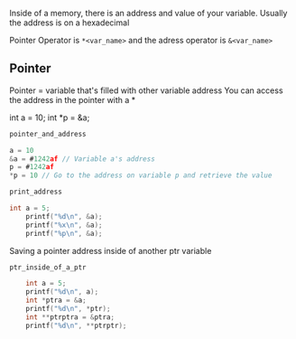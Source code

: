 Inside of a memory, there is an address and value of your variable.
Usually the address is on a hexadecimal

Pointer Operator is `*<var_name>`
and the adress operator is `&<var_name>`
## Pointer
Pointer = variable that's filled with other variable address
You can access the address in the pointer with a *

int a = 10;
int \*p = &a;
``` c
pointer_and_address

a = 10
&a = #1242af // Variable a's address
p = #1242af
*p = 10 // Go to the address on variable p and retrieve the value
```

``` c
print_address

int a = 5;
	printf("%d\n", &a);
	printf("%x\n", &a);
	printf("%p\n", &a);
```

Saving a pointer address inside of another ptr variable
``` c
ptr_inside_of_a_ptr

	int a = 5;
	printf("%d\n", a); 
	int *ptra = &a;
	printf("%d\n", *ptr);
	int **ptrptra = &ptra;
	printf("%d\n", **ptrptr);
```

